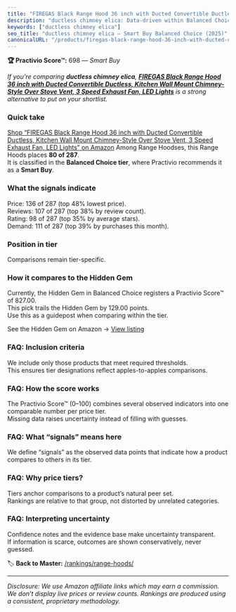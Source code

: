 ```yaml
---
title: "FIREGAS Black Range Hood 36 inch with Ducted Convertible Ductless, Kitchen Wall Mount Chimney-Style Over Stove Vent, 3 Speed Exhaust Fan, LED Lights"
description: "ductless chimney elica: Data-driven within Balanced Choice ranking using the Practivio Score™. Positioned by quality, value, demand, findability, momentum."
keywords: ["ductless chimney elica"]
seo_title: "ductless chimney elica — Smart Buy Balanced Choice (2025)"
canonicalURL: "/products/firegas-black-range-hood-36-inch-with-ducted-convertible-ductless-kitchen-wall-mount-chimney-style-over-stove-vent-3-speed-exhaust-fan-led-lights-B0DJM2XBFQ/"
---
```


**🏆 Practivio Score™:** 698 — _Smart Buy_


*If you're comparing **ductless chimney elica**, **[FIREGAS Black Range Hood 36 inch with Ducted Convertible Ductless, Kitchen Wall Mount Chimney-Style Over Stove Vent, 3 Speed Exhaust Fan, LED Lights](https://www.amazon.com/dp/B0DJM2XBFQ?tag=practivio-20)** is a strong alternative to put on your shortlist.*
### Quick take
[Shop “FIREGAS Black Range Hood 36 inch with Ducted Convertible Ductless, Kitchen Wall Mount Chimney-Style Over Stove Vent, 3 Speed Exhaust Fan, LED Lights” on Amazon](https://www.amazon.com/dp/B0DJM2XBFQ?tag=practivio-20)
Among Range Hoodses, this Range Hoods places **80 of 287**.  
It is classified in the **Balanced Choice tier**, where Practivio recommends it as a **Smart Buy**.

### What the signals indicate
Price: 136 of 287 (top 48% lowest price).  
Reviews: 107 of 287 (top 38% by review count).  
Rating: 98 of 287 (top 35% by average stars).  
Demand: 111 of 287 (top 39% by purchases this month).

### Position in tier
Comparisons remain tier-specific.

### How it compares to the Hidden Gem
Currently, the Hidden Gem in Balanced Choice registers a Practivio Score™ of 827.00.  
This pick trails the Hidden Gem by 129.00 points.  
Use this as a guidepost when comparing within the tier.  

See the Hidden Gem on Amazon → [View listing](https://www.amazon.com/dp/B079VGZP3H?tag=practivio-20)

### FAQ: Inclusion criteria
We include only those products that meet required thresholds.  
This ensures tier designations reflect apples-to-apples comparisons.

### FAQ: How the score works
The Practivio Score™ (0–100) combines several observed indicators into one comparable number per price tier.  
Missing data raises uncertainty instead of filling with guesses.

### FAQ: What “signals” means here
We define “signals” as the observed data points that indicate how a product compares to others in its tier.

### FAQ: Why price tiers?
Tiers anchor comparisons to a product’s natural peer set.  
Rankings are relative to that group, not distorted by unrelated categories.

### FAQ: Interpreting uncertainty
Confidence notes and the evidence base make uncertainty transparent.  
If information is scarce, outcomes are shown conservatively, never guessed.


🏷️ **Back to Master:** [/rankings/range-hoods/](/rankings/range-hoods/)

---
_Disclosure: We use Amazon affiliate links which may earn a commission. We don’t display live prices or review counts. Rankings are produced using a consistent, proprietary methodology._
